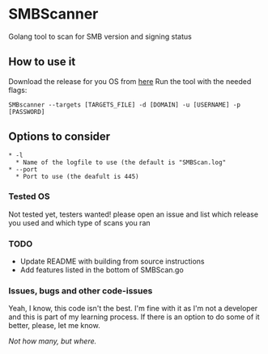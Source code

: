 # SMBScanner
 Golang tool to scan for SMB version and signing status

## How to use it
Download the release for you OS from [here](https://github.com/xFreed0m/SMBScanner/releases)
Run the tool with the needed flags:
```
SMBscanner --targets [TARGETS_FILE] -d [DOMAIN] -u [USERNAME] -p [PASSWORD]
```

## Options to consider
```
* -l
  * Name of the logfile to use (the default is "SMBScan.log"
* --port
  * Port to use (the deafult is 445)
```


### Tested OS
Not tested yet, testers wanted!
please open an issue and list which release you used and which type of scans you ran

### TODO
* Update README with building from source instructions
* Add features listed in the bottom of SMBScan.go

### Issues, bugs and other code-issues
Yeah, I know, this code isn't the best. I'm fine with it as I'm not a developer and this is part of my learning process.
If there is an option to do some of it better, please, let me know.

_Not how many, but where._
